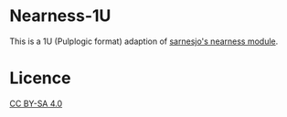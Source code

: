 # Nearness-1U

This is a 1U (Pulplogic format) adaption of [sarnesjo's nearness module](https://github.com/sarnesjo/nearness).

# Licence

[CC BY-SA 4.0](http://creativecommons.org/licenses/by-sa/4.0/)
